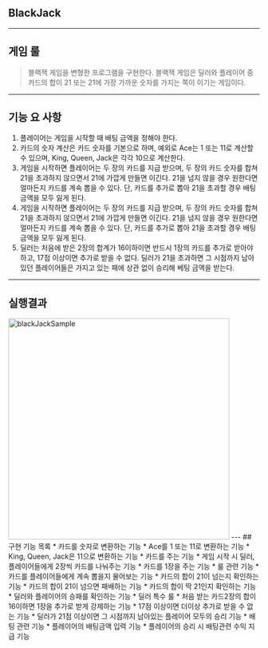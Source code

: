 ## BlackJack

---
## 게임 룰
> 블랙잭 게임을 변형한 프로그램을 구현한다. 블랙잭 게임은 딜러와 플레이어 중 카드의 합이 21 또는 21에 가장 가까운 숫자를 가지는 쪽이 이기는 게임이다.
---

## 기능 요 사항
1. 플레이어는 게임을 시작할 때 배팅 금액을 정해야 한다.
2. 카드의 숫자 계산은 카드 숫자를 기본으로 하며, 예외로 Ace는 1 또는 11로 계산할 수 있으며, King, Queen, Jack은 각각 10으로 계산한다.
3. 게임을 시작하면 플레이어는 두 장의 카드를 지급 받으며, 두 장의 카드 숫자를 합쳐 21을 초과하지 않으면서 21에 가깝게 만들면 이긴다. 21을 넘지 않을 경우 원한다면 얼마든지 카드를 계속 뽑을 수 있다. 단, 카드를 추가로 뽑아 21을 초과할 경우 배팅 금액을 모두 잃게 된다.
4. 게임을 시작하면 플레이어는 두 장의 카드를 지급 받으며, 두 장의 카드 숫자를 합쳐 21을 초과하지 않으면서 21에 가깝게 만들면 이긴다. 21을 넘지 않을 경우 원한다면 얼마든지 카드를 계속 뽑을 수 있다. 단, 카드를 추가로 뽑아 21을 초과할 경우 배팅 금액을 모두 잃게 된다.
5. 딜러는 처음에 받은 2장의 합계가 16이하이면 반드시 1장의 카드를 추가로 받아야 하고, 17점 이상이면 추가로 받을 수 없다. 딜러가 21을 초과하면 그 시점까지 남아 있던 플레이어들은 가지고 있는 패에 상관 없이 승리해 베팅 금액을 받는다.
---
## 실행결과
<img width="443" alt="blackJackSample" src="https://github.com/user-attachments/assets/be80deb7-e099-479c-a239-05bb3680baa1">
---
## 구현 기능 목록
* 카드를 숫자로 변환하는 기능
  * Ace를 1 또는 11로 변환하는 기능
  * King, Queen, Jack은 11으로 변환하는 기능
* 카드를 주는 기능
  * 게임 시작 시 딜러, 플레이어들에게 2장씩 카드를 나눠주는 기능
  * 카드를 1장을 주는 기능
* 룰 관련 기능
  * 카드를 플레이어들에게 계속 뽑을지 물어보는 기능
  * 카드의 합이 21이 넘는지 확인하는 기능
  * 카드의 합이 21이 넘으면 패배하는 기능
  * 카드의 합이 딱 21인지 확인하는 기능
  * 딜러와 플레이어의 승패를 확인하는 기능
  * 딜러 특수 룰
    * 처음 받는 카드2장의 합이 16이하면 1장을 추가로 받게 강제하는 기능
    * 17점 이상이면 더이상 추가로 받을 수 없는 기능
    * 딜러가 21점 이상이면 그 시점까지 남아있는 플레이어 모두의 승리 기능
* 배팅 관련 기능
  * 플레이어의 배팅금액 입력 기능
  * 플레이어의 승리 시 배팅관련 수익 지급 기능